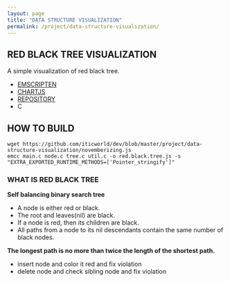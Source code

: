 ```yaml
---
layout: page
title: "DATA STRUCTURE VISUALIZATION"
permalink: /project/data-structure-visualization/
---
```


<script src="https://cdnjs.cloudflare.com/ajax/libs/Chart.js/2.7.2/Chart.js" type="text/javascript"></script>
<script src="/public/js/novemberizing.js"></script>

## RED BLACK TREE VISUALIZATION

A simple visualization of red black tree.

- [EMSCRIPTEN](https://emscripten.org/)
- [CHARTJS](https://www.chartjs.org/)
- [REPOSITORY](https://github.com/iticworld/dev/tree/master/project/data-structure-visualization)
- C

<div id = "view"></div>

## HOW TO BUILD

```
wget https://github.com/iticworld/dev/blob/master/project/data-structure-visualization/novemberizing.js
emcc main.c node.c tree.c util.c -o red.black.tree.js -s "EXTRA_EXPORTED_RUNTIME_METHODS=['Pointer_stringify']"
```

### WHAT IS RED BLACK TREE

__Self balancing binary search tree__

- A node is either red or black.
- The root and leaves(nil) are black.
- If a node is red, then its children are black.
- All paths from a node to its nil descendants contain the same number of black nodes.

__The longest path is no more than twice the length of the shortest path.__

- insert node and color it red and fix violation
- delete node and check sibling node and fix violation

<script>
    novemberizing.chart.init();
    novemberizing.tree.show("{\"r\":[{\"x\":16,\"y\":5,\"v\":\"R(28)\"},{\"x\":56,\"y\":4,\"v\":\"R(88)\"},{\"x\":34,\"y\":2,\"v\":\"R(58)\"},{\"x\":3,\"y\":1,\"v\":\"R(7)\"},{\"x\":17,\"y\":1,\"v\":\"R(37)\"},{\"x\":21,\"y\":1,\"v\":\"R(41)\"},{\"x\":31,\"y\":1,\"v\":\"R(53)\"}],\"b\":[{\"x\":32,\"y\":6,\"v\":\"B(54)\"},{\"x\":48,\"y\":5,\"v\":\"B(76)\"},{\"x\":8,\"y\":4,\"v\":\"B(17)\"},{\"x\":24,\"y\":4,\"v\":\"B(45)\"},{\"x\":40,\"y\":4,\"v\":\"B(66)\"},{\"x\":4,\"y\":3,\"v\":\"B(8)\"},{\"x\":12,\"y\":3,\"v\":\"B(22)\"},{\"x\":20,\"y\":3,\"v\":\"B(40)\"},{\"x\":28,\"y\":3,\"v\":\"B(51)\"},{\"x\":36,\"y\":3,\"v\":\"B(60)\"},{\"x\":44,\"y\":3,\"v\":\"B(70)\"},{\"x\":52,\"y\":3,\"v\":\"B(84)\"},{\"x\":60,\"y\":3,\"v\":\"B(94)\"},{\"x\":2,\"y\":2,\"v\":\"B(6)\"},{\"x\":6,\"y\":2,\"v\":\"B(9)\"},{\"x\":10,\"y\":2,\"v\":\"B(19)\"},{\"x\":14,\"y\":2,\"v\":\"B(23)\"},{\"x\":18,\"y\":2,\"v\":\"B(38)\"},{\"x\":22,\"y\":2,\"v\":\"B(43)\"},{\"x\":26,\"y\":2,\"v\":\"B(49)\"},{\"x\":30,\"y\":2,\"v\":\"B(52)\"},{\"x\":50,\"y\":2,\"v\":\"B(83)\"},{\"x\":54,\"y\":2,\"v\":\"B(86)\"},{\"x\":58,\"y\":2,\"v\":\"B(91)\"},{\"x\":62,\"y\":2,\"v\":\"B(98)\"}],\"horizontal\":64,\"vertical\":6}", "red black tree", "view");
</script>
